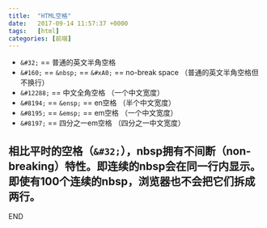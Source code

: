 ```yaml
---
title:  "HTML空格"
date:   2017-09-14 11:57:37 +0000
tags:   [html]
categories: [前端]
---
```

- `&#32;` == 普通的英文半角空格
- `&#160;` == `&nbsp;` == `&#xA0;` == no-break space （普通的英文半角空格但不换行）
- `&#12288;` == 中文全角空格 （一个中文宽度）
- `&#8194;` == `&ensp;` == en空格 （半个中文宽度）
- `&#8195;` == `&emsp;` == em空格 （一个中文宽度）
- `&#8197;` == 四分之一em空格 （四分之一中文宽度）

相比平时的空格（`&#32;`），nbsp拥有不间断（non-breaking）特性。即连续的nbsp会在同一行内显示。即使有100个连续的nbsp，浏览器也不会把它们拆成两行。
---
END
